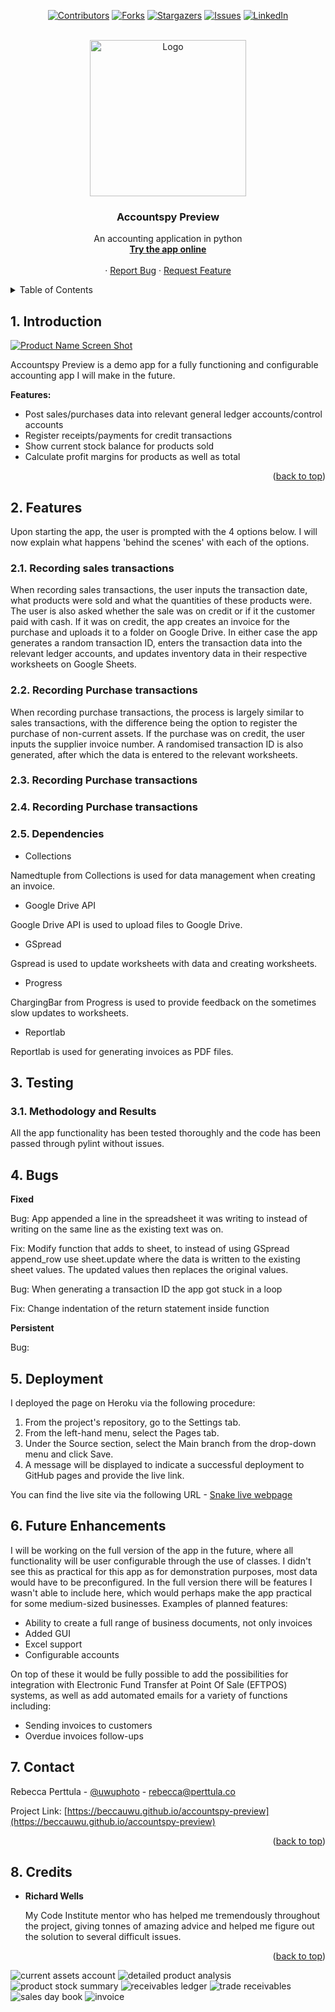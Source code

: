 <body id="readme">
<div id="top"></div>
<div align="center">

[![Contributors][contributors-shield]][contributors-url]
[![Forks][forks-shield]][forks-url]
[![Stargazers][stars-shield]][stars-url]
[![Issues][issues-shield]][issues-url]
[![LinkedIn][linkedin-shield]][linkedin-url]
</div>



<!-- site logo -->
<br />
<div align="center">
  <a href="https://rugged-kings-canyon-79210.herokuapp.com/">
    <img src="assets/img/logotransparent.png" alt="Logo" width="250" height="250">
  </a>

<h3 align="center">Accountspy Preview</h3>

  <p align="center">
    An accounting application in python
    <br />
    <a href="https://rugged-kings-canyon-79210.herokuapp.com/"><strong>Try the app online</strong></a>
    <br />
    <br />
    ·
    <a href="https://github.com/beccauwu/accountspy-preview/issues">Report Bug</a>
    ·
    <a href="https://github.com/beccauwu/accountspy-preview/issues">Request Feature</a>
  </p>
</div>



<!-- TABLE OF CONTENTS -->
<details id="details">
  <summary>Table of Contents</summary>
  <ul id="table-of-contents">
    <li><a href="#introduction">1. Introduction</a></li>
    <li>
      <a href="#styling">2. Functionality in detail</a>
      <ul>
        <li>
          <a href="#colours-and-fonts">2.1. Recording a sale</a>
        </li>
        <li>
        <a href="#pages">2.2 Recording a purchase</a>
        </li>
        <li>
        <a href="#pages">2.2 Recording a sales receipt</a>
        </li>
        <li>
        <a href="#pages">2.2 Recording a purchase payment</a>
        </li>
      </ul>
    </li>
    <li>
    <a href="#testing">3. Testing</a>
      <ul>
        <li><a href="#methods">3.1. Methodology and Results</a></li>
        <li><a href="#issues">3.2. Issues During Testing</a></li>
      </ul>
    </li>
    <li><a href="#bugs">4. Bugs</a></li>
    <li><a href="#deployment">5. Deployment</a></li>
    <li><a href="#future-enhancements">6. Future Enhancements</a></li>
    <li><a href="#contact">7. Contact</a></li>
    <li><a href="#credits">8. Credits</a></li>
  </ul>
</details>



<!-- Introduction -->
<h2 id="introduction">1. Introduction</h2>

[![Product Name Screen Shot][product-screenshot]](https://beccauwu.github.io/accountspy-preview)

Accountspy Preview is a demo app for a fully functioning and configurable accounting app I will make in the future.

**Features:**
* Post sales/purchases data into relevant general ledger accounts/control accounts
* Register receipts/payments for credit transactions
* Show current stock balance for products sold
* Calculate profit margins for products as well as total

<p align="right">(<a href="#top">back to top</a>)</p>

<!-- Styling -->
<h2 id="styling">2. Features</h2>

Upon starting the app, the user is prompted with the 4 options below. I will now explain what happens 'behind the scenes' with each of the options.

<h3 id="colours-and-fonts"> 2.1. Recording sales transactions</h3>

When recording sales transactions, the user inputs the transaction date, what products were sold and what the quantities of these products were. The user is also asked whether the sale was on credit or if it the customer paid with cash. If it was on credit, the app creates an invoice for the purchase and uploads it to a folder on Google Drive. In either case the app generates a random transaction ID, enters the transaction data into the relevant ledger accounts, and updates inventory data in their respective worksheets on Google Sheets.

<h3 id="colours-and-fonts"> 2.2. Recording Purchase transactions</h3>

When recording purchase transactions, the process is largely similar to sales transactions, with the difference being the option to register the purchase of non-current assets. If the purchase was on credit, the user inputs the supplier invoice number. A randomised transaction ID is also generated, after which the data is entered to the relevant worksheets.

<h3 id="colours-and-fonts"> 2.3. Recording Purchase transactions</h3>

<h3 id="colours-and-fonts"> 2.4. Recording Purchase transactions</h3>

<h3 id="pages">2.5. Dependencies</h3>

* Collections

Namedtuple from Collections is used for data management when creating an invoice.

* Google Drive API

Google Drive API is used to upload files to Google Drive.

* GSpread

Gspread is used to update worksheets with data and creating worksheets.

* Progress

ChargingBar from Progress is used to provide feedback on the sometimes slow updates to worksheets.

* Reportlab

Reportlab is used for generating invoices as PDF files.


<h2 id="testing">3. Testing</h2>

<h3 id="methods">3.1. Methodology and Results</h3>

All the app functionality has been tested thoroughly and the code has been passed through pylint without issues.


<h2 id="bugs">4. Bugs</h2>

**Fixed**

Bug: App appended a line in the spreadsheet it was writing to instead of writing on the same line as the existing text was on.

Fix: Modify function that adds to sheet, to instead of using GSpread append_row use sheet.update where the data is written to the existing sheet values. The updated values then replaces the original values.

Bug: When generating a transaction ID the app got stuck in a loop

Fix: Change indentation of the return statement inside function

**Persistent**

Bug: 


<h2 id="deployment">5. Deployment</h2>

I deployed the page on Heroku via the following procedure:

1. From the project's repository, go to the Settings tab.
2. From the left-hand menu, select the Pages tab.
3. Under the Source section, select the Main branch from the drop-down menu and click Save.
4. A message will be displayed to indicate a successful deployment to GitHub pages and provide the live link.

You can find the live site via the following URL - [Snake live webpage](https://beccauwu.github.io/accountspy-preview)

<h2 id="future-enhancements">6. Future Enhancements</h2>

I will be working on the full version of the app in the future, where all functionality will be user configurable through the use of classes. I didn't see this as practical for this app as for demonstration purposes, most data would have to be preconfigured. In the full version there will be features I wasn't able to include here, which would perhaps make the app practical for some medium-sized businesses. Examples of planned features:

* Ability to create a full range of business documents, not only invoices
* Added GUI
* Excel support
* Configurable accounts

On top of these it would be fully possible to add the possibilities for integration with Electronic Fund Transfer at Point Of Sale (EFTPOS) systems, as well as add automated emails for a variety of functions including:

* Sending invoices to customers
* Overdue invoices follow-ups


<!-- CONTACT -->
<h2 id="contact">7. Contact</h2>

Rebecca Perttula - [@uwuphoto](https://twitter.com/uwuphoto) - rebecca@perttula.co

Project Link: [https://beccauwu.github.io/accountspy-preview](https://beccauwu.github.io/accountspy-preview)

<p align="right">(<a href="#top">back to top</a>)</p>

<!-- Credits -->
<h2 id="credits">8. Credits</h2>

* **Richard Wells**
  
  My Code Institute mentor who has helped me tremendously throughout the project, giving tonnes of amazing advice and helped me figure out the solution to several difficult issues.

<p align="right">(<a href="#top">back to top</a>)</p>
</body>

<!-- MARKDOWN LINKS & IMAGES -->
<!-- https://www.markdownguide.org/basic-syntax/#reference-style-links -->
[contributors-shield]: https://img.shields.io/github/contributors/beccauwu/accountspy-preview.svg?style=for-the-badge
[contributors-url]: https://github.com/beccauwu/my-site/graphs/contributors
[forks-shield]: https://img.shields.io/github/forks/beccauwu/accountspy-preview.svg?style=for-the-badge
[forks-url]: https://github.com/beccauwu/my-site/network/members
[stars-shield]: https://img.shields.io/github/stars/beccauwu/accountspy-preview.svg?style=for-the-badge
[stars-url]: https://github.com/beccauwu/my-site/stargazers
[issues-shield]: https://img.shields.io/github/issues/beccauwu/accountspy-preview.svg?style=for-the-badge
[issues-url]: https://github.com/beccauwu/my-site/issues
[linkedin-shield]: https://img.shields.io/badge/-LinkedIn-black.svg?style=for-the-badge&logo=linkedin&colorB=555
[linkedin-url]: https://linkedin.com/in/rebeccaperttula
[product-screenshot]: assets/images/amiresponsive.png
<!-- Site Captures -->
[index]: assets/images/index.png
[footer]: assets/images/footer.png
[controls]: assets/images/controls.png
[controls-landscape]: assets/images/controlswscore.png
[landscape]: assets/images/landscape.png
[portrait]: assets/images/portrait.png
[dead]: assets/images/death.png
[leaderboard]: assets/images/leaderboard.png
[colours]: assets/images/colours.png
[lighthouse]: assets/images/lighthouse.png
![current assets account](assets/img/ca.png)
![detailed product analysis](assets/img/dpa.png)
![product stock summary](assets/img/pss.png)
![receivables ledger](assets/img/rl.png)
![trade receivables](assets/img/tr.png)
![sales day book](assets/img/sdb.png)
![invoice](assets/img/inv.png)